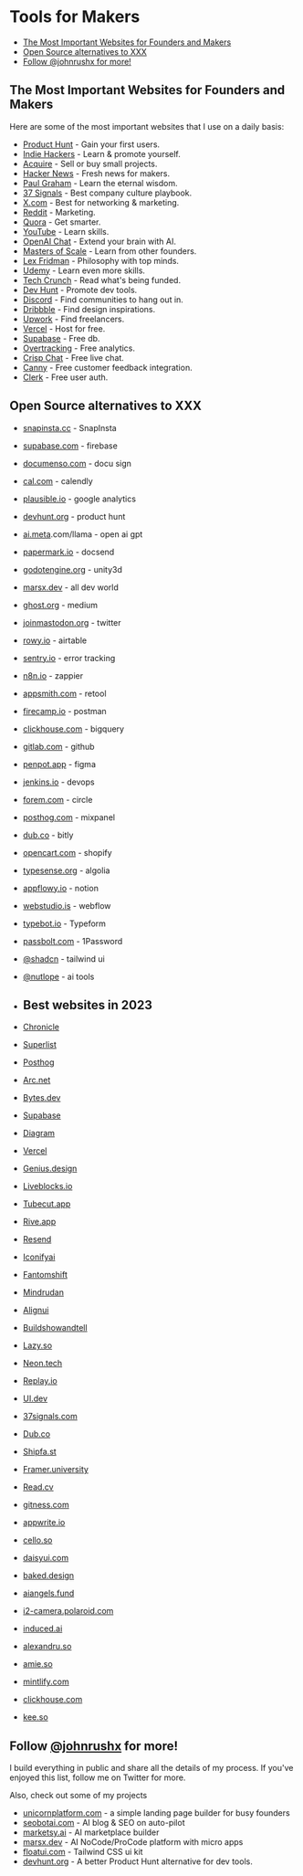 # Tools for Makers <!-- omit in toc -->

- [The Most Important Websites for Founders and Makers](#the-most-important-websites-for-founders-and-makers)
- [Open Source alternatives to XXX](#open-source-alternatives-to-xxx)
- [Follow @johnrushx for more!](#follow-johnrushx-for-more)

## The Most Important Websites for Founders and Makers

Here are some of the most important websites that I use on a daily basis:

- [Product Hunt](https://producthunt.com) - Gain your first users.
- [Indie Hackers](https://indiehackers.com) - Learn & promote yourself.
- [Acquire](https://acquire.com) - Sell or buy small projects.
- [Hacker News](https://news.ycombinator.com) - Fresh news for makers.
- [Paul Graham](https://paulgraham.com) - Learn the eternal wisdom.
- [37 Signals](https://37signals.com) - Best company culture playbook.
- [X.com](https://x.com/) - Best for networking & marketing.
- [Reddit](https://reddit.com) - Marketing.
- [Quora](https://quora.com) - Get smarter.
- [YouTube](https://youtube.com) - Learn skills.
- [OpenAI Chat](https://chat.openai.com) - Extend your brain with AI.
- [Masters of Scale](https://mastersofscale.com) - Learn from other founders.
- [Lex Fridman](https://lexfridman.com) - Philosophy with top minds.
- [Udemy](https://udemy.com) - Learn even more skills.
- [Tech Crunch](https://techcrunch.com) - Read what's being funded.
- [Dev Hunt](https://devhunt.org) - Promote dev tools.
- [Discord](https://discord.com) - Find communities to hang out in.
- [Dribbble](https://dribbble.com) - Find design inspirations.
- [Upwork](https://upwork.com) - Find freelancers.
- [Vercel](https://vercel.com) - Host for free.
- [Supabase](https://supabase.com) - Free db.
- [Overtracking](https://overtracking.com) - Free analytics.
- [Crisp Chat](https://crisp.chat) - Free live chat.
- [Canny](https://canny.io) - Free customer feedback integration.
- [Clerk](https://clerk.com) - Free user auth.

## Open Source alternatives to XXX
- [snapinsta.cc](https://snapinsta.cc) - SnapInsta
- [supabase.com](https://supabase.com) - firebase
- [documenso.com](https://documenso.com) - docu sign
- [cal.com](https://cal.com) - calendly
- [plausible.io](https://plausible.io) - google analytics
- [devhunt.org](https://devhunt.org) - product hunt
- [ai.meta](https://ai.meta).com/llama - open ai gpt
- [papermark.io](https://papermark.io) - docsend
- [godotengine.org](https://godotengine.org) - unity3d
- [marsx.dev](https://marsx.dev) - all dev world
- [ghost.org](https://ghost.org) - medium
- [joinmastodon.org](https://joinmastodon.org) - twitter
- [rowy.io](https://rowy.io) - airtable
- [sentry.io](https://sentry.io) - error tracking
- [n8n.io](https://n8n.io) - zappier
- [appsmith.com](https://appsmith.com) - retool
- [firecamp.io](https://firecamp.io/) - postman
- [clickhouse.com](https://clickhouse.com) - bigquery
- [gitlab.com](https://gitlab.com) - github
- [penpot.app](https://penpot.app) - figma
- [jenkins.io](https://jenkins.io) - devops
- [forem.com](https://forem.com) - circle
- [posthog.com](https://posthog.com) - mixpanel
- [dub.co](https://dub.co) - bitly
- [opencart.com](https://opencart.com) - shopify
- [typesense.org](https://typesense.org) - algolia
- [appflowy.io](https://appflowy.io) - notion
- [webstudio.is](https://webstudio.is) - webflow
- [typebot.io](https://typebot.io) - Typeform
- [passbolt.com](https://passbolt.com) - 1Password
- [@shadcn](https:x.com/shadcn) - tailwind ui
- [@nutlope](https:x.com/nutlope) - ai tools

- ## Best websites in 2023
- [Chronicle](https://chroniclehq.com)
- [Superlist](https://superlist.com)
- [Posthog](https://posthog.com)
- [Arc.net](https://arc.net)
- [Bytes.dev](https://bytes.dev)
- [Supabase](https://supabase.com)
- [Diagram](https://diagram.com)
- [Vercel](https://vercel.com)
- [Genius.design](https://genius.design)
- [Liveblocks.io](https://liveblocks.io)
- [Tubecut.app](https://tubecut.app)
- [Rive.app ](https://rive.app)
- [Resend ](https://resend.com)
- [Iconifyai](https://iconifyai.com)
- [Fantomshift ](https://fantomshift.com)
- [Mindrudan ](https://mindrudan.com)
- [Alignui ](https://alignui.com)
- [Buildshowandtell ](https://buildshowandtell.com)
- [Lazy.so](https://lazy.so)
- [Neon.tech](https://neon.tech)
- [Replay.io](https://replay.io)
- [UI.dev](https://ui.dev)
- [37signals.com](https://37signals.com)
- [Dub.co](https://dub.co)
- [Shipfa.st](https://shipfa.st)
- [Framer.university](https://framer.university)
- [Read.cv ](https://read.cv)
- [gitness.com](https://gitness.com)
- [appwrite.io](https://appwrite.io)
- [cello.so](https://cello.so)
- [daisyui.com](https://daisyui.com)
- [baked.design](https://baked.design)
- [aiangels.fund](https://aiangels.fund)
- [i2-camera.polaroid.com](https://i2-camera.polaroid.com)
- [induced.ai](https://induced.ai)
- [alexandru.so](https://alexandru.so)
- [amie.so](https://amie.so/)
- [mintlify.com](https:/mintlify.com/)
- [clickhouse.com](https:/clickhouse.tech/)
- [kee.so](https:/kee.so/)

## Follow [@johnrushx](https://twitter.com/johnrushx) for more!

I build everything in public and share all the details of my process. If you've enjoyed this list, follow me on Twitter for more.

Also, check out some of my projects

- [unicornplatform.com](https://unicornplatform.com) - a simple landing page builder for busy founders
- [seobotai.com](https://seobotai.com) - AI blog & SEO on auto-pilot
- [marketsy.ai](https://marketsy.ai) - AI marketplace builder
- [marsx.dev](https://marsx.dev) - AI NoCode/ProCode platform with micro apps
- [floatui.com](https://floatui.com) - Tailwind CSS ui kit
- [devhunt.org](https://devhunt.org) - A better Product Hunt alternative for dev tools.
